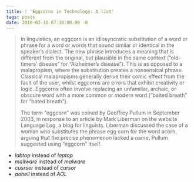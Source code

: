 ```yaml
---
title: ! 'Eggcorns in Technology: A list'
tags: posts
date: 2010-02-16 07:38:00.00 -8
---
```

> In linguistics, an eggcorn is an idiosyncratic substitution of a word or phrase for a word or words that sound similar or identical in the speaker’s dialect. The new phrase introduces a meaning that is different from the original, but plausible in the same context (“old-timers’ disease” for “Alzheimer’s disease”). This is as opposed to a malapropism, where the substitution creates a nonsensical phrase. Classical malapropisms generally derive their comic effect from the fault of the user, whilst eggcorns are errors that exhibit creativity or logic. Eggcorns often involve replacing an unfamiliar, archaic, or obscure word with a more common or modern word (“baited breath” for “bated breath”).
>
> The term “eggcorn” was coined by Geoffrey Pullum in September 2003, in response to an article by Mark Liberman on the website Language Log, a blog for linguists. Liberman discussed the case of a woman who substitutes the phrase egg corn for the word acorn, arguing that the precise phenomenon lacked a name; Pullum suggested using “eggcorn” itself.

* _labtop_ instead of _laptop_
* _mallware_ instead of _malware_
* _cusrser_ instead of _cursor_
* _aohell_ instead of _AOL_